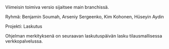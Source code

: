 Viimeisin toimiva versio sijaitsee main branchissä.

Ryhmä: Benjamin Soumah, Arseniy Sergeenko, Kim Kohonen, Hüseyin Aydin

Projekti: Laskutus

Ohjelman merkityksenä on seuraavan laskutuspäivän lasku tilausmallisessa verkkopalvelussa.
